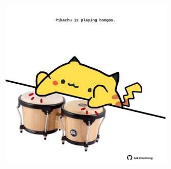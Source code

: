 <!-- built at 29/09/2025, 00:00:58 UTC -->
<p align="center">
  <img width="500" height="500" src="./ReadmeImage.svg">
</p>
